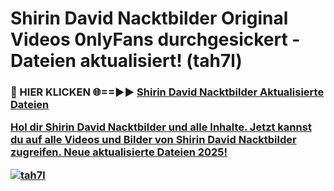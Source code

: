 # Shirin David Nacktbilder Original Videos 0nlyFans durchgesickert - Dateien aktualisiert! (tah7l)

<h3>🔴 HIER KLICKEN 🌐==►► <a href="https://tinyurl.com/h6vf6nb8" rel="nofollow">Shirin David Nacktbilder Aktualisierte Dateien

Hol dir Shirin David Nacktbilder und alle Inhalte. Jetzt kannst du auf alle Videos und Bilder von Shirin David Nacktbilder zugreifen. Neue aktualisierte Dateien 2025!

[![tah7l](https://i.imgur.com/sD4kR3V.gif)](https://tinyurl.com/h6vf6nb8)
